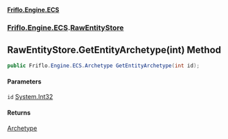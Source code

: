 #### [Friflo.Engine.ECS](index.md 'index')
### [Friflo.Engine.ECS](Friflo.Engine.ECS.md 'Friflo.Engine.ECS').[RawEntityStore](RawEntityStore.md 'Friflo.Engine.ECS.RawEntityStore')

## RawEntityStore.GetEntityArchetype(int) Method

```csharp
public Friflo.Engine.ECS.Archetype GetEntityArchetype(int id);
```
#### Parameters

<a name='Friflo.Engine.ECS.RawEntityStore.GetEntityArchetype(int).id'></a>

`id` [System.Int32](https://docs.microsoft.com/en-us/dotnet/api/System.Int32 'System.Int32')

#### Returns
[Archetype](Archetype.md 'Friflo.Engine.ECS.Archetype')